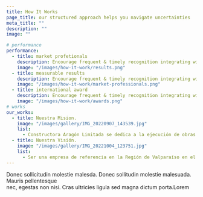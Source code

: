 ```yaml
---
title: How It Works
page_title: our structured approach helps you navigate uncertainties
meta_title: ""
description: ""
image: ""

# performance
performance:
  - title: market profetionals
    description: Encourage frequent & timely recognition integrating with communication tools
    image: "/images/how-it-work/results.png"
  - title: measurable results
    description: Encourage frequent & timely recognition integrating with communication tools
    image: "/images/how-it-work/market-professionals.png"
  - title: international award
    description: Encourage frequent & timely recognition integrating with communication tools
    image: "/images/how-it-work/awards.png"
# works
our_works:
  - title: Nuestra Mision.
    image: "/images/gallery/IMG_20220907_143539.jpg"
    list:
      - Constructora Aragón Limitada se dedica a la ejecución de obras viales para los sectores público y privado, con una sólida trayectoria en proyectos SERVIU. Nos especializamos en el diseño y construcción de infraestructura vial, incluyendo pavimentación asfáltica y de hormigón, accesos viales, conservación de rutas, movimiento de tierras y obras civiles. Nuestro propósito es contribuir al desarrollo sostenible de la Región de Valparaíso, mediante soluciones constructivas eficientes, seguras y de alto estándar técnico.
  - title: Nuestra Visión.
    image: "/images/gallery/IMG_20221004_123751.jpg"
    list:
      - Ser una empresa de referencia en la Región de Valparaíso en el ámbito de la infraestructura vial, reconocida por la calidad de sus obras, su capacidad técnica y su compromiso con el desarrollo regional. Proyectamos nuestro crecimiento sostenido a través de la participación en proyectos de mayor envergadura, con la proyección de conformar un holding empresarial que integre diversas áreas de la construcción y servicios asociados, aportando valor y excelencia al sector.
---
```


Donec sollicitudin molestie malesda. Donec sollitudin molestie malesuada. Mauris pellentesque <br /> nec, egestas non nisi. Cras ultricies ligula sed magna dictum porta.Lorem

